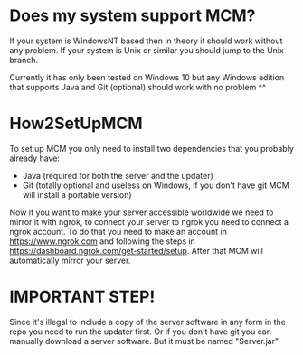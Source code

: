 # Does my system support MCM?

If your system is WindowsNT based then in theory it should work without any problem. If your system is Unix or similar you should jump to the Unix branch.

Currently it has only been tested on Windows 10 but any Windows edition that supports Java and Git (optional) should work with no problem ^^

# How2SetUpMCM

To set up MCM you only need to install two dependencies that you probably already have:
- Java (required for both the server and the updater)
- Git (totally optional and useless on Windows, if you don't have git MCM will install a portable version)

Now if you want to make your server accessible worldwide we need to mirror it with ngrok, to connect your server to ngrok you need to connect a ngrok account. To do that you need to make an account in https://www.ngrok.com and following the steps in https://dashboard.ngrok.com/get-started/setup. After that MCM will automatically mirror your server.

# IMPORTANT STEP!

Since it's illegal to include a copy of the server software in any form in the repo you need to run the updater first. Or if you don't have git you can manually download a server software. But it must be named "Server.jar"
